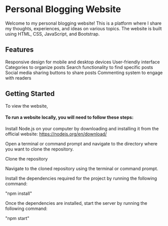 <h1>Personal Blogging Website</h1>

Welcome to my personal blogging website! This is a platform where I share my thoughts, experiences, and ideas on various topics. The website is built using HTML, CSS, JavaScript, and Bootstrap.
<br>

<h2>Features</h2>
Responsive design for mobile and desktop devices
User-friendly interface
Categories to organize posts
Search functionality to find specific posts
Social media sharing buttons to share posts
Commenting system to engage with readers
<br>

<h2>Getting Started</h2>
To view the website, 

<h4>To run a website locally, you will need to follow these steps:</h4>

Install Node.js on your computer by downloading and installing it from the official website: https://nodejs.org/en/download/

Open a terminal or command prompt and navigate to the directory where you want to clone the repository.

Clone the repository

Navigate to the cloned repository using the terminal or command prompt.

Install the dependencies required for the project by running the following command:

"npm install"

Once the dependencies are installed, start the server by running the following command:

"npm start"
